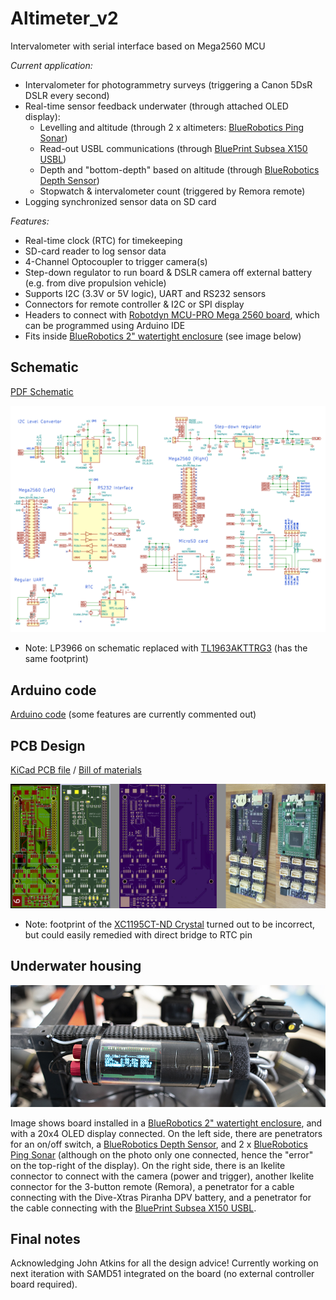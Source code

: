 # Altimeter_v2

Intervalometer with serial interface based on Mega2560 MCU

*Current application:*

* Intervalometer for photogrammetry surveys (triggering a Canon 5DsR DSLR every second)
* Real-time sensor feedback underwater (through attached OLED display):
  * Levelling and altitude (through 2 x altimeters: [BlueRobotics Ping Sonar](https://bluerobotics.com/store/sensors-sonars-cameras/sonar/ping-sonar-r2-rp/))
  * Read-out USBL communications (through [BluePrint Subsea X150 USBL](https://www.blueprintsubsea.com/pages/product.php?PN=BP00795))
  * Depth and "bottom-depth" based on altitude (through [BlueRobotics Depth Sensor](https://bluerobotics.com/store/sensors-sonars-cameras/sensors/bar30-sensor-r1/))
  * Stopwatch & intervalometer count (triggered by Remora remote)
* Logging synchronized sensor data on SD card

*Features:*

* Real-time clock (RTC) for timekeeping
* SD-card reader to log sensor data
* 4-Channel Optocoupler to trigger camera(s)
* Step-down regulator to run board & DSLR camera off external battery (e.g. from dive propulsion vehicle)
* Supports I2C (3.3V or 5V logic), UART and RS232 sensors
* Connectors for remote controller & I2C or SPI display
* Headers to connect with [Robotdyn MCU-PRO Mega 2560 board](https://robotdyn.com/mcu-pro-mega-2560-atmega2560-16au-usb-ch340c-with-pinheaders-2-lines-pinheaders-pitch-0-1.html), which can be programmed using Arduino IDE
* Fits inside [BlueRobotics 2" watertight enclosure](https://bluerobotics.com/product-category/watertight-enclosures/) (see image below)

## Schematic

[PDF Schematic](altimeter_v2_schematic.pdf)

![altimeter_photo](altimeter_v2_schematic.png)

* Note: LP3966 on schematic replaced with [TL1963AKTTRG3](https://www.digikey.com/product-detail/en/texas-instruments/TL1963AKTTRG3/296-35958-1-ND/4135050) (has the same footprint)

## Arduino code

[Arduino code](altimeter_v2.ino) (some features are currently commented out)

## PCB Design

[KiCad PCB file](altimeter_v2.kicad_pcb) / [Bill of materials](altimeter_v2_bill.csv)

![altimeter_photo](altimeter_v2.jpg)

* Note: footprint of the [XC1195CT-ND Crystal](https://www.digikey.com/product-detail/en/ecs-inc/ECS-327-12-5-17X-TR/XC1195CT-ND/827659) turned out to be incorrect, but could easily remedied with direct bridge to RTC pin

## Underwater housing

![altimeter_photo](altimeter_v2_ex2.jpg)

Image shows board installed in a [BlueRobotics 2" watertight enclosure](https://bluerobotics.com/product-category/watertight-enclosures/), and with a 20x4 OLED display connected. On the left side, there are penetrators for an on/off switch, a [BlueRobotics Depth Sensor](https://bluerobotics.com/store/sensors-sonars-cameras/sensors/bar30-sensor-r1/), and 2 x [BlueRobotics Ping Sonar](https://bluerobotics.com/store/sensors-sonars-cameras/sonar/ping-sonar-r2-rp/) (although on the photo only one connected, hence the "error" on the top-right of the display). On the right side, there is an Ikelite connector to connect with the camera (power and trigger), another Ikelite connector for the 3-button remote (Remora), a penetrator for a cable connecting with the Dive-Xtras Piranha DPV battery, and a penetrator for the cable connecting with the [BluePrint Subsea X150 USBL](https://www.blueprintsubsea.com/pages/product.php?PN=BP00795).

## Final notes

Acknowledging John Atkins for all the design advice! Currently working on next iteration with SAMD51 integrated on the board (no external controller board required).